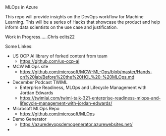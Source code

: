 MLOps  in Azure

This repo will provide insights on the DevOps workflow for Machine Learning.  This will be a series of Hacks that showcase the product and help inform data scientists on the use case and justification.

Work in Progress......Chris edits22

Some Linkes:
* US OCP AI library of forked content from team
  * https://github.com/us-ocp-ai
* MCW MLOps site
  * https://github.com/microsoft/MCW-ML-Ops/blob/master/Hands-on%20lab/Before%20the%20HOL%20-%20MLOps.md
* December Podcast TWIML
  * Enterprise Readiness, MLOps and Lifecycle Management with Jordan Edwards 
  * https://twimlai.com/twiml-talk-321-enterprise-readiness-mlops-and-lifecycle-management-with-jordan-edwards/
* Microsoft MLOps Repo
  * https://github.com/microsoft/MLOps
* Demo Generator   
  * https://azuredevopsdemogenerator.azurewebsites.net/
* 